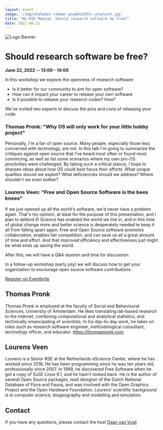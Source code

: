 ```yaml
---
layout: event
image: '/img/shahadat-rahman-gnyA8vd3Otc-unsplash.jpg'
title: "NL-RSE Meetup: Should research software be free?"
date: 2022-06-22
---
```


<!--break-->
![Logo Banner](/img/meetups/logo-banner.jpg)

# Should research software be free?
**June 22, 2022 -- 13:00 - 14:00**

<!--Nearly all academic fields completely depend on software.
Much of this software is community-maintained open source software,
but there are lots of tools which are internal to institutes or owned by individuals.-->

In this workshop we explore the openness of research software:

- Is it better for our community to aim for open software?
- How can it impact your career to release your own software
- Is it possible to release your research codes? How?

We've invited two experts to discuss the pros and cons of releasing your code:

### Thomas Pronk: "Why OS will only work for your little hobby project"
Personally, I'm a fan of open source. Many people, especially those less concerned with technology, are not. In this talk I'm going to summarize the critiques against open source that I’ve heard most often or found most convincing, as well as list some scenarios where my own pro-OS proclivities were challenged. By taking such a critical stance, I hope to sharpen ideas about how OS could best focus their efforts. What unique qualities should we exploit? What deficiencies should we address? Where shouldn't we even bother?
### Lourens Veen: "Free and Open Source Software is the bees knees"
If we just opened up all the world's software, we'd never have a problem again. That's my opinion, at least for the purpose of this presentation, and I plan to defend it! Science has enabled the world we live in, and in this time of global change more and better science is desperately needed te keep it all from falling apart again. Free and Open Source software promotes collaboration, enables fair competition, and can save us all a great amount of time and effort. And that improved efficiency and effectiveness just might be what ends up saving the world.

After this, we will have a Q&A session and time for discussion.

In a follow-up workshop (early july) we will discuss how to get your organization to encourage open source software contributions.


<a href="https://www.eventbrite.co.uk/e/nl-rse-meetup-should-research-software-be-free-tickets-350352292137" target="_blank">
<div class="btn btn-primary ">
Register on Eventbrite
</div>
</a>

## Thomas Pronk
Thomas Pronk is employed at the faculty of Social and Behavioural Sciences, University of Amsterdam. He likes translating lab-based research to the internet, combining computational and analytical statistics, and technically emancipating of scientists. In his day-to-day work, he takes on roles such as research software engineer, methodological consultant, technology officer, and educator. https://thomaspronk.com

## Lourens Veen
Lourens is a Senior RSE at the Netherlands eScience Center, where he has worked since 2016. He has been programming since he was ten years old, professionally since 2007. In 1999, he discovered Free Software when he got a copy of SuSE Linux 6.1, and he hasn't looked back. He is the author of several Open Source packages, lead designer of the Dutch National Database of Flora and Fauna, and was involved with the Open Graphics Project and the Open Hardware Foundation. Lourens' scientific background is in computer science, biogeography and modelling and simulation.

## Contact
If you have any questions, please contact the host [Daan van Vugt](mailto:dvanvugt@ignitioncomputing.com)
